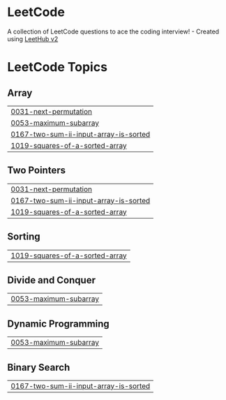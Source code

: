 # LeetCode
A collection of LeetCode questions to ace the coding interview! - Created using [LeetHub v2](https://github.com/arunbhardwaj/LeetHub-2.0)

<!---LeetCode Topics Start-->
# LeetCode Topics
## Array
|  |
| ------- |
| [0031-next-permutation](https://github.com/khadhijasalam/LeetCode/tree/master/0031-next-permutation) |
| [0053-maximum-subarray](https://github.com/khadhijasalam/LeetCode/tree/master/0053-maximum-subarray) |
| [0167-two-sum-ii-input-array-is-sorted](https://github.com/khadhijasalam/LeetCode/tree/master/0167-two-sum-ii-input-array-is-sorted) |
| [1019-squares-of-a-sorted-array](https://github.com/khadhijasalam/LeetCode/tree/master/1019-squares-of-a-sorted-array) |
## Two Pointers
|  |
| ------- |
| [0031-next-permutation](https://github.com/khadhijasalam/LeetCode/tree/master/0031-next-permutation) |
| [0167-two-sum-ii-input-array-is-sorted](https://github.com/khadhijasalam/LeetCode/tree/master/0167-two-sum-ii-input-array-is-sorted) |
| [1019-squares-of-a-sorted-array](https://github.com/khadhijasalam/LeetCode/tree/master/1019-squares-of-a-sorted-array) |
## Sorting
|  |
| ------- |
| [1019-squares-of-a-sorted-array](https://github.com/khadhijasalam/LeetCode/tree/master/1019-squares-of-a-sorted-array) |
## Divide and Conquer
|  |
| ------- |
| [0053-maximum-subarray](https://github.com/khadhijasalam/LeetCode/tree/master/0053-maximum-subarray) |
## Dynamic Programming
|  |
| ------- |
| [0053-maximum-subarray](https://github.com/khadhijasalam/LeetCode/tree/master/0053-maximum-subarray) |
## Binary Search
|  |
| ------- |
| [0167-two-sum-ii-input-array-is-sorted](https://github.com/khadhijasalam/LeetCode/tree/master/0167-two-sum-ii-input-array-is-sorted) |
<!---LeetCode Topics End-->